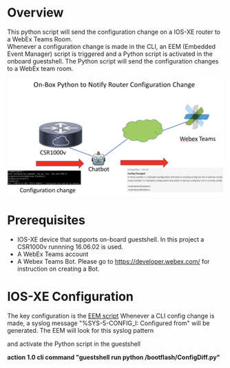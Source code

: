 # Overview
This python script will send the configuration change on a IOS-XE router to a WebEx Teams Room.  
Whenever a configuration change is made in the CLI, an EEM (Embedded Event Manager) script is triggered and a Python script is activated in the onboard guestshell.  The Python script will send the configuration changes to a WebEx team room.

![](./ChatBot.png)


# Prerequisites
- IOS-XE device that supports on-board guestshell.  In this project a CSR1000v runnning 16.06.02 is used.
- A WebEx Teams account
- A Webex Teams Bot.  Please go to https://developer.webex.com/ for instruction on creating a Bot.

# IOS-XE Configuration
The key configuration is the [EEM script](./EEM.cfg)
Whenever a CLI config change is made, a syslog message "%SYS-5-CONFIG_I: Configured from" will be generated.  The EEM will look for this syslog pattern 

and activate the Python script in the guestshell
 
**action 1.0 cli command "guestshell run python /bootflash/ConfigDiff.py"**
